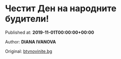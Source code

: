 
# Честит Ден на народните будители!

Published at: **2019-11-01T00:00:00+00:00**

Author: **DIANA IVANOVA**

Original: [btvnovinite.bg](https://btvnovinite.bg/az-reporterut/priroda/chestit-den-na-narodnite-buditeli_536593.html)



